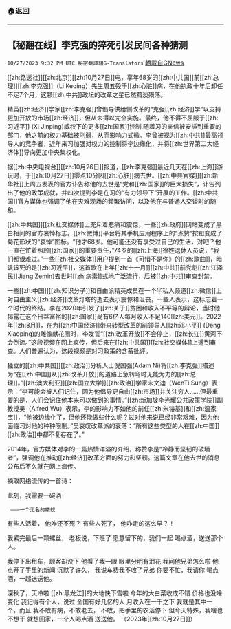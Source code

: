 ###  [:house:返回](README.md)
---


## 【秘翻在线】李克强的猝死引发民间各种猜测
`10/27/2023 9:32 PM UTC 秘密翻譯組G-Translators` [轉載自GNews](https://gnews.org/articles/1889940)

         

  [[zh:路透社]][[zh:北京]][[zh:10月27日]]电，享年68岁的[[zh:中共国]]前[[zh:总理]][[zh:李克强]]（Li Keqing）先生周五殁于[[zh:心脏]]病，在他执政十年后卸任不足7个月，这颗[[zh:中共]]政坛的改革之星已然黯淡殒落。

  精英[[zh:经济]]学家[[zh:李克强]]曾倡导供给侧改革的“克强[[zh:经济]]学”以支持更加开放的巿场[[zh:经济]]，但从未得以完全实施。最终，他不得不屈服于[[zh:习近平]] (Xi Jinping)威权下的更多[[zh:国家]]控制,随着习的亲信被安插到重要的部门，他之前的权力基础被削弱，从而影响力式微。李曾被视为[[zh:中共]]最高领导人的竞争者，近年来习加强对权力的控制将李边缘化，并将[[zh:世界第二大经济体]]导向更加中央集权化。

  据[[zh:中央电视台]][[zh:10月26日]]报道，[[zh:李克强]]最近几天在[[zh:上海]]游玩时，于[[zh:10月27日]]零点10分因[[zh:心脏]]病去世。[[zh:中共官媒]][[zh:新华社]]上周五发表的官方讣告称他的去世是“党和[[zh:国家]]的巨大损失”，讣告列出了他的政策成就，并四次提到李是在习的“有力领导下”开展的工作。[[zh:中共国]]官方媒体也强调了他在灾难现场的频繁访问，以及他在与普通人交谈时的随和。

  [[zh:中共国]][[zh:社交媒体]]上充斥着悲痛和震惊，一些[[zh:政府]]网站变成了黑白相间的官方哀悼标志。[[zh:微博]]平台将其手机应用程序上的“点赞”按钮变成了菊花形状的“哀悼”图标。“他才68岁。他可能还没有享受过自己的生活，对吧？他一直在忙着照顾[[zh:国家]]的重要责任，”74岁的[[zh:上海]]徐姓退休人员说，“我们都很难过。”一些[[zh:社交媒体]]用户提到一首《可惜不是你》的[[zh:歌曲]]，暗讽该死的是[[zh:习近平]]，这首歌在上年[[zh:十一月]][[zh:中共]]前党魁[[zh:江泽民]]Jiang Zemin)去世时[[zh:病毒]]式地广泛流行，后被[[zh:中共]]审查封禁。

一些[[zh:中国]][[zh:知识分子]]和自由派精英成员在一个半私人频道[[zh:微信]]上对自由主义[[zh:经济]]改革灯塔的逝去表示震惊和沮丧，一些人表示，这标志着一个时代的终结。李在2020年引发了[[zh:关于]]贫困和收入不平等的辩论，当时他揭露在这个日益富裕的[[zh:国家]]尚有6亿人每月收入不足140[[zh:美元]]。2022年[[zh:8月]]，在为[[zh:中国经济]]带来转型改革的前领导人[[zh:邓小平]] (Deng Xiaoping)的雕像献花圈时，李发誓“[[zh:改革开放]]不会停止，[[zh:长江]]黄河不会倒流。”这段视频在网上疯传，但后来在[[zh:中共国]][[zh:社交媒体]]上遭到审查。人们普遍认为，这段视频是对习政策的含蓄批评。

独立的[[zh:中共国]][[zh:政治]]分析人士倪国强(Adam Ni)将[[zh:李克强]]描述为“在[[zh:中国]]从[[zh:改革开放]]的道路上急转弯时无能为力的[[zh:总理]]。”[[zh:澳大利亚]][[zh:国立大学]][[zh:政治]]学家宋文迪（WenTi Sung）表示：“李可能会被人们记住，因为他倡导更自由[[zh:市场]]并关注穷人……但最重要的是，人们会记住他本来可以做到的事情。”[[zh:新加坡李光耀公共政策学院]]副教授吴（Alfred Wu）表示，李的影响力不如他的前任[[zh:朱镕基]]和[[zh:温家宝]]，“他被边缘化了，但他还能做些什么呢？过对他来说已经非常艰难，因为他面临习对他的种种限制。”吴哀叹改革派的衰落：“所有这些类型的人在[[zh:中国]][[zh:政治]]中都不复存在了。”

2014年，官方媒体对李的一篇热情洋溢的介绍，称赞李是“冷静而坚韧的破墙者”，强调他在推动[[zh:经济]]改革方面的努力和坚韧。这篇文章在他去世的消息公布后不久就在网上疯传。


摘取网络流传的一首诗：

此刻，我需要一碗酒
      
     ———一个无名的蝼蚁

有些人活着，
他咋还不死？
有些人死了，
他咋走的这么早？！

我紧完最后一颗螺丝，
老板说，下班了
愿意留下的，我们一起
喝点酒，送送那个人。

我停下出租车，顾客却没下
他看了我一眼
眼里分明有泪花
我问他兄弟怎么啦
他点开了手里的新闻
沉默了许久，
我说车费我不收了兄弟
你要不忙，我请你
喝点酒，一起送送他。

深秋了，天冷啦
[[zh:黑龙江]]的大地快下雪啦
今年的大白菜收成不错
价格也没啥变化
我记得有个人，说过
全国有好几亿的人
月收入在一千之下
我就是其中一个，而且
我不敢有病，不敢老去，
不敢，把手里的农活停下
但今天特殊，我啥也不想干
就想回家，一个人喝点酒
送送他。
             （2023年[[zh:10月27日]]）
